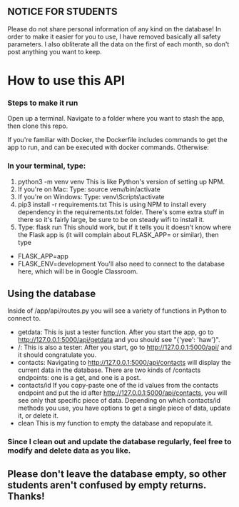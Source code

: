 ## NOTICE FOR STUDENTS
Please do not share personal information of any kind on the database! In order to make it easier for you to use,
I have removed basically all safety parameters. I also obliterate all the data on the first of each month, so 
don't post anything you want to keep.

# How to use this API

### Steps to make it run
Open up a terminal. Navigate to a folder where you want to stash the app, then clone this repo.

If you're familiar with Docker, the Dockerfile includes commands to get the app to run, 
and can be executed with docker commands. Otherwise:

### In your terminal, type:
1. python3 -m venv venv 
This is like Python's version of setting up NPM.
2. If you're on Mac:
Type: source venv/bin/activate
3. If you're on Windows:
Type: venv\Scripts\activate
4. pip3 install -r requirements.txt
This is using NPM to install every dependency in the requirements.txt folder. There's some extra stuff in there
so it's fairly large, be sure to be on steady wifi to install it.
5. Type: flask run
This should work, but if it tells you it doesn't know where the Flask app is (it will complain about FLASK_APP= or similar),
then type 
- FLASK_APP=app
- FLASK_ENV=development
You'll also need to connect to the database here, which will be in Google Classroom.

## Using the database
Inside of /app/api/routes.py you will see a variety of functions in Python to connect to.

- getdata: 
This is just a tester function. After you start the app, go to http://127.0.0.1:5000/api/getdata and 
you should see "{'yee': 'haw'}".
- /:
This is also a tester: After you start, go to http://127.0.0.1:5000/api/ and it should congratulate you.
- contacts:
Navigating to http://127.0.0.1:5000/api/contacts will display the current data in the database.
There are two kinds of /contacts endpoints: one is a get, and one is a post.
- contacts/id
If you copy-paste one of the id values from the contacts endpoint and put the id after http://127.0.0.1:5000/api/contacts, 
you will see only that specific piece of data.
Depending on which contacts/id methods you use, you have options to get a single piece of data, update it, or delete it.
- clean
This is my function to empty the database and repopulate it.

### Since I clean out and update the database regularly, feel free to modify and delete data as you like.
## Please don't leave the database empty, so other students aren't confused by empty returns. Thanks!